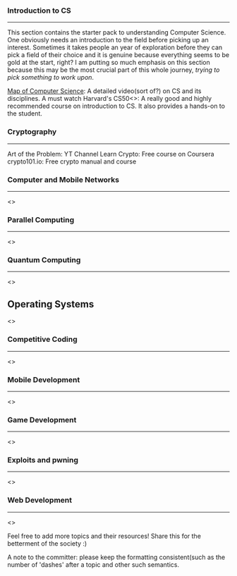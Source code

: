 ### Introduction to CS
-------------------------------
This section contains the starter pack to understanding Computer Science.
One obviously needs an introduction to the field before picking up an interest.
Sometimes it takes people an year of exploration before they can pick a field of
their choice and it is genuine because everything seems to be gold at the start,
right? I am putting so much emphasis on this section because this may be the most
crucial part of this whole journey, _trying to pick something to work upon_.

[Map of Computer Science](https://youtu.be/SzJ46YA_RaA): A detailed video(sort of?) on CS and its disciplines. A must watch
Harvard's CS50<<please add a working link here>>: A really good and highly recommended course on introduction to CS. It also provides a hands-on to the student.



### Cryptography
-------------------------------
Art of the Problem: YT Channel
Learn Crypto: Free course on Coursera
crypto101.io: Free crypto manual and course





### Computer and Mobile Networks
-------------------------------
<<add resources>>





### Parallel Computing
-------------------------------
<<add resources>>








### Quantum Computing
-------------------------------
<<add resources>>







Operating Systems
-------------------------------
<<add resources>>






### Competitive Coding
-------------------------------
<<add resources>>




### Mobile Development
-------------------------------
<<add resources>>






### Game Development
-------------------------------
<<add resources>>





### Exploits and pwning
-------------------------------
<<add resources>>




### Web Development
-------------------------------
<<add resources>>





Feel free to add more topics and their resources!
Share this for the betterment of the society :)

A note to the committer: please keep the formatting
consistent(such as the number of 'dashes' after a topic and
other such semantics.
